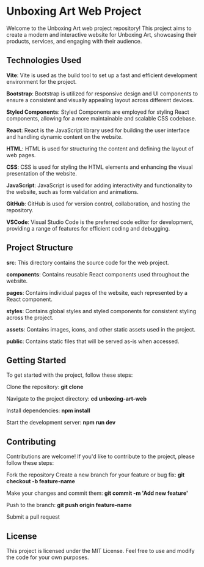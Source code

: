 # Unboxing Art Web Project

Welcome to the Unboxing Art web project repository! This project aims to create a modern and interactive website for Unboxing Art, showcasing their products, services, and engaging with their audience.

## Technologies Used

**Vite**: Vite is used as the build tool to set up a fast and efficient development environment for the project.

**Bootstrap**: Bootstrap is utilized for responsive design and UI components to ensure a consistent and visually appealing layout across different devices.

**Styled Components**: Styled Components are employed for styling React components, allowing for a more maintainable and scalable CSS codebase.

**React**: React is the JavaScript library used for building the user interface and handling dynamic content on the website.

**HTML**: HTML is used for structuring the content and defining the layout of web pages.

**CSS**: CSS is used for styling the HTML elements and enhancing the visual presentation of the website.

**JavaScript**: JavaScript is used for adding interactivity and functionality to the website, such as form validation and animations.

**GitHub**: GitHub is used for version control, collaboration, and hosting the repository.

**VSCode**: Visual Studio Code is the preferred code editor for development, providing a range of features for efficient coding and debugging.

## Project Structure

**src**: This directory contains the source code for the web project.

**components**: Contains reusable React components used throughout the website.

**pages**: Contains individual pages of the website, each represented by a React component.

**styles**: Contains global styles and styled components for consistent styling across the project.

**assets**: Contains images, icons, and other static assets used in the project.

**public**: Contains static files that will be served as-is when accessed.

## Getting Started

To get started with the project, follow these steps:

Clone the repository: **git clone <repository-url>**

Navigate to the project directory: **cd unboxing-art-web**

Install dependencies: **npm install**

Start the development server: **npm run dev**

## Contributing

Contributions are welcome! If you'd like to contribute to the project, please follow these steps:

Fork the repository
Create a new branch for your feature or bug fix: **git checkout -b feature-name**

Make your changes and commit them: **git commit -m 'Add new feature'**

Push to the branch: **git push origin feature-name**

Submit a pull request

## License

This project is licensed under the MIT License. Feel free to use and modify the code for your own purposes.
